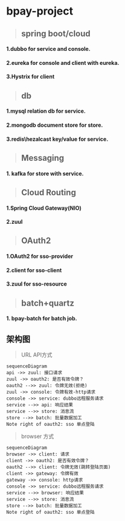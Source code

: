 # bpay-project

>## spring boot/cloud
#### 1.dubbo for service and console.
#### 2.eureka for console and client with eureka.
#### 3.Hystrix for client

>## db
#### 1.mysql relation db for service.
#### 2.mongodb document store for store.
#### 3.redis\hezalcast key/value for service.

>## Messaging
#### 1. kafka for store with service.

>## Cloud Routing
#### 1.Spring Cloud Gateway(NIO)
#### 2.zuul

>## OAuth2
#### 1.OAuth2 for sso-provider 
#### 2.client for sso-client
#### 3.zuul for sso-resource

>## batch+quartz
#### 1. bpay-batch for batch job.

## 架构图
> URL API方式
```mermaid
sequenceDiagram
api ->> zuul: 接口请求
zuul ->> oauth2: 是否有效令牌？
oauth2 -->> zuul: 令牌无效(拒绝)
zuul ->> console: 令牌有效-http请求
console ->> service: dubbo远程服务请求
service -->> api: 响应结果
service -->> store: 消息流
store -->> batch: 批量数据加工
Note right of oauth2: sso 单点登陆
```
> browser 方式
```mermaid
sequenceDiagram
browser ->> client: 请求
client ->> oauth2: 是否有效令牌？
oauth2 -->> client: 令牌无效(跳转登陆页面)
client ->> gateway: 令牌有效
gateway ->> console: http请求
console ->> service: dubbo远程服务请求
service -->> browser: 响应结果
service -->> store: 消息流
store -->> batch: 批量数据加工
Note right of oauth2: sso 单点登陆
```